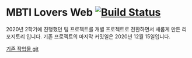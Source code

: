 # MBTI Lovers Web [![Build Status](https://travis-ci.com/hyerijang/MBTI-Lovers-web.svg?token=N2aEZHYorjwZDMKBFMtv&branch=master)](https://travis-ci.com/hyerijang/MBTI-Lovers-web)

2020년 2학기에 진행했던 팀 프로젝트를 개별 프로젝트로 전환하면서 새롭게 만든 리포지토리 입니다. 기존 프로젝트의 마지막 커밋일은 2020년 12월 15일입니다.

[기존 작업물 git](https://github.com/hyerijang/MBTI)

